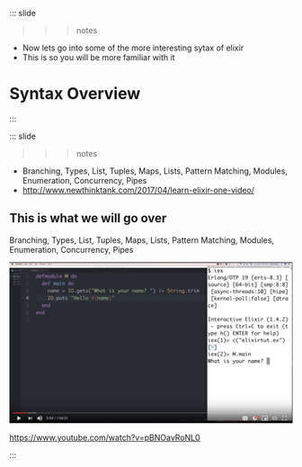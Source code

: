 
::: slide

>>> notes

- Now lets go into some of the more interesting sytax of elixir
- This is so you will be more familiar with it

>>>

# Syntax Overview

:::

::: slide

>>> notes

- Branching, Types, List, Tuples, Maps, Lists, Pattern Matching, Modules, Enumeration, Concurrency, Pipes
- http://www.newthinktank.com/2017/04/learn-elixir-one-video/

>>>

## This is what we will go over

Branching, Types, List, Tuples, Maps, Lists, Pattern Matching, Modules, Enumeration, Concurrency, Pipes

![](/content/images/video.png)

https://www.youtube.com/watch?v=pBNOavRoNL0

:::
